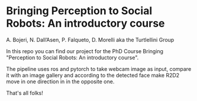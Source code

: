 # Bringing Perception to Social Robots: An introductory course

A. Bojeri, N. Dall’Asen, P. Falqueto, D. Morelli aka the Turtlellini Group

In this repo you can find our project for the PhD Course Bringing "Perception to Social Robots: An introductory course".

The pipeline uses ros and pytorch to take webcam image as input, compare it with an image gallery and according to the detected face make R2D2 move in one direction in in the opposite one.

That's all folks!
